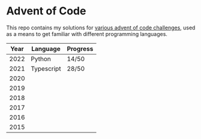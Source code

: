 # Advent of Code

This repo contains my solutions for [various advent of code challenges](https://adventofcode.com/), used as a means to get familiar with different programming languages.

| Year | Language | Progress |
|---|---|---|
|2022|Python|14/50|
|2021|Typescript|28/50|
|2020|||
|2019|||
|2018|||
|2017|||
|2016|||
|2015|||